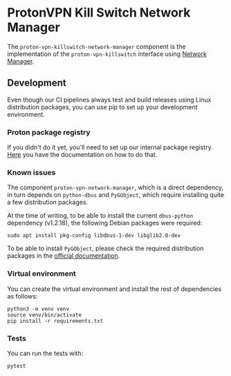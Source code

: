 # ProtonVPN Kill Switch Network Manager

The `proton-vpn-killswitch-network-manager` component is the implementation of the `proton-vpn-killswitch` interface
using [Network Manager](https://www.networkmanager.dev).

## Development

Even though our CI pipelines always test and build releases using Linux distribution packages,
you can use pip to set up your development environment.

### Proton package registry

If you didn't do it yet, you'll need to set up our internal package registry.
[Here](https://gitlab.protontech.ch/help/user/packages/pypi_repository/index.md#authenticate-to-access-packages-within-a-group)
you have the documentation on how to do that.

### Known issues

The component `proton-vpn-network-manager`, which is a direct dependency, in turn depends on `python-dbus` and 
`PyGObject`, which require installing quite a few distribution packages.

At the time of writing, to be able to install the current `dbus-python` dependency (v1.2.18), the following Debian
packages were required:

```shell
sudo apt install pkg-config libdbus-1-dev libglib2.0-dev
```

To be able to install `PyGObject`, please check the required distribution packages in the
[official documentation](https://pygobject.readthedocs.io/en/latest/devguide/dev_environ.html).

### Virtual environment

You can create the virtual environment and install the rest of dependencies as follows:

```shell
python3 -m venv venv
source venv/bin/activate
pip install -r requirements.txt
```

### Tests

You can run the tests with:

```shell
pytest
```
